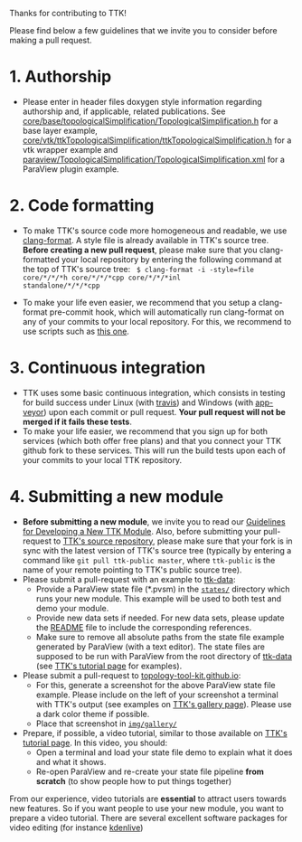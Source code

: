 Thanks for contributing to TTK!

Please find below a few guidelines that we invite you to consider before making a pull request.

# 1. Authorship
  - Please enter in header files doxygen style information regarding authorship and, if applicable, related publications. See [core/base/topologicalSimplification/TopologicalSimplification.h](https://github.com/topology-tool-kit/ttk/blob/master/core/base/topologicalSimplification/TopologicalSimplification.h) for a base layer example, [core/vtk/ttkTopologicalSimplification/ttkTopologicalSimplification.h](https://github.com/topology-tool-kit/ttk/blob/master/core/vtk/ttkTopologicalSimplification/ttkTopologicalSimplification.h) for a vtk wrapper example and [paraview/TopologicalSimplification/TopologicalSimplification.xml](https://github.com/topology-tool-kit/ttk/blob/master/paraview/TopologicalSimplification/TopologicalSimplification.xml) for a ParaView plugin example.

# 2. Code formatting
  - To make TTK's source code more homogeneous and readable, we use [clang-format](https://clang.llvm.org/docs/ClangFormat.html). A style file is already available in TTK's source tree.
**Before creating a new pull request**, please make sure that you clang-formatted your local 
repository by entering the following command at the top of TTK's source tree: <code>
$ clang-format -i -style=file core/\*/\*/\*h core/\*/\*/\*cpp core/\*/\*/\*inl standalone/\*/\*/\*cpp</code>

  - To make your life even easier, we recommend that you setup a clang-format pre-commit hook, which will automatically run clang-format on any of your commits to your local repository.
For this, we recommend to use scripts such as [this one](https://github.com/barisione/clang-format-hooks/).


# 3. Continuous integration
  - TTK uses some basic continuous integration, which consists in testing for build success under Linux (with [travis](https://travis-ci.org/)) and Windows (with [app-veyor](https://www.appveyor.com/)) upon each commit or pull request. **Your pull request will not be merged if it fails these tests**.
  - To make your life easier, we recommend that you sign up for both services (which both offer free plans) and that you connect your TTK github fork to these services. This will run the build tests upon each of your commits to your local TTK repository.


# 4. Submitting a new module
  - **Before submitting a new module**, we invite you to read our [Guidelines for Developing a New TTK Module](https://github.com/topology-tool-kit/ttk/wiki/Guidelines-for-Developing-a-New-TTK-Module). Also, before submitting your pull-request to [TTK's source repository](https://github.com/topology-tool-kit/ttk), please make sure that your fork is in sync with the latest version of TTK's source tree (typically by entering a command like <code>git pull ttk-public master</code>, where <code>ttk-public</code> is the name of your remote pointing to TTK's public source tree).
  - Please submit a pull-request with an example to [ttk-data](https://github.com/topology-tool-kit/ttk-data):
    - Provide a ParaView state file (*.pvsm) in the [<code>states/</code>](https://github.com/topology-tool-kit/ttk-data/tree/master/states) directory which runs your new module. This example will be used to both test and demo your module.
    - Provide new data sets if needed. For new data sets, please update the [README](https://github.com/topology-tool-kit/ttk-data/blob/master/README) file to include the corresponding references.
    - Make sure to remove all absolute paths from the state file example generated by ParaView (with a text editor). The state files are supposed to be run with ParaView from the root directory of [ttk-data](https://github.com/topology-tool-kit/ttk-data) (see [TTK's tutorial page](https://topology-tool-kit.github.io/tutorials.html) for examples).
  - Please submit a pull-request to [topology-tool-kit.github.io](https://github.com/topology-tool-kit/topology-tool-kit.github.io):
    - For this, generate a screenshot for the above ParaView state file example. Please include on the left of your screenshot a terminal with TTK's output (see examples on [TTK's gallery page](https://topology-tool-kit.github.io/gallery.html)). Please use a dark color theme if possible.
    - Place that screenshot in [<code>img/gallery/</code>](https://github.com/topology-tool-kit/topology-tool-kit.github.io/tree/master/img/gallery)
  - Prepare, if possible, a video tutorial, similar to those available on [TTK's tutorial page](https://topology-tool-kit.github.io/tutorials.html). In this video, you should:
    - Open a terminal and load your state file demo to explain what it does and what it shows.
    - Re-open ParaView and re-create your state file pipeline **from scratch** (to show people how to put things together)

From our experience, video tutorials are **essential** to attract users towards new features. So if you want people to use your new module, you want to prepare a video tutorial. There are several excellent software packages for video editing (for instance [kdenlive](https://kdenlive.org/en/))
